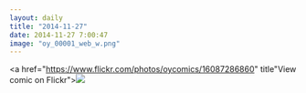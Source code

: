 ```yaml
---
layout: daily
title: "2014-11-27"
date: 2014-11-27 7:00:47
image: "oy_00001_web_w.png"
---
```

<a href="https://www.flickr.com/photos/oycomics/16087286860" title"View comic on Flickr"><img src="https://farm8.staticflickr.com/7504/16087286860_7fdc9c41a8_o.png" border="0" /></a>
